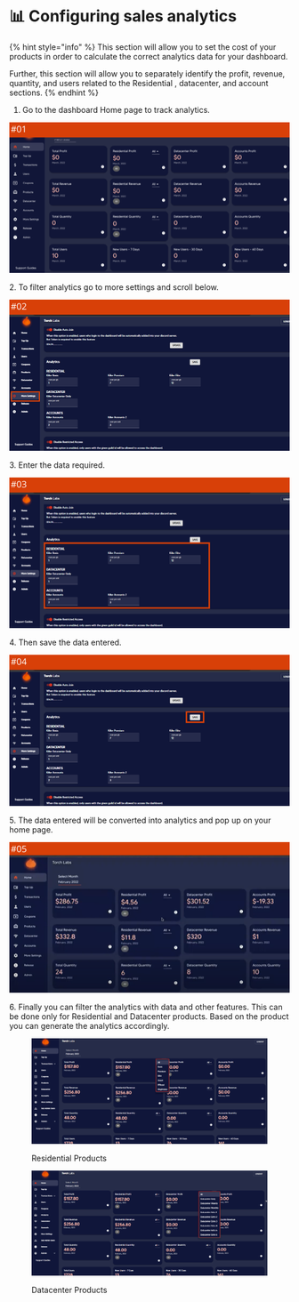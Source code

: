 # 📊 Configuring sales analytics

{% hint style="info" %}
This section will allow you to set the cost of your products in order to calculate the correct analytics data for your dashboard.

Further, this section will allow you to separately identify the profit, revenue, quantity, and users related to the Residential , datacenter, and account sections.&#x20;
{% endhint %}

1. Go to the dashboard Home page to track analytics.

![](<../.gitbook/assets/1 (62) (3).png>)

2\. To filter analytics go to more settings and scroll below.

![](<../.gitbook/assets/1 (63) (3).png>)

3\. Enter the data required.

![](<../.gitbook/assets/1 (64) (6).png>)

4\. Then save the data entered.

![](<../.gitbook/assets/1 (65) (4).png>)

5\. The data entered will be converted into analytics and pop up on your home page.

![](<../.gitbook/assets/1 (66) (5).png>)

6\. Finally you can filter the analytics with data and other features. This can be done only for Residential and Datacenter products. Based on the product you can generate the analytics accordingly.

<figure><img src="../.gitbook/assets/x (3).png" alt=""><figcaption><p>Residential Products</p></figcaption></figure>

<figure><img src="../.gitbook/assets/y (3).png" alt=""><figcaption><p>Datacenter Products</p></figcaption></figure>
